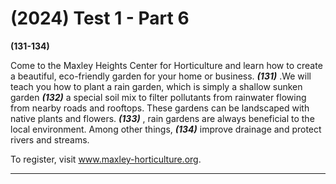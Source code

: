 # (2024) Test 1 - Part 6

**(131-134)**

Come to the Maxley Heights Center for Horticulture and learn how to create a beautiful, eco-friendly garden for your home or business. _**(131)**_ .We will teach you how to plant a rain garden, which is simply a shallow sunken garden ***(132)*** a special soil mix to filter pollutants from rainwater flowing from nearby roads and rooftops. These gardens can be landscaped with native plants and flowers. ***(133)*** , rain gardens are always beneficial to the local environment. Among other things, ***(134)*** improve drainage and protect rivers and streams.

To register, visit www.maxley-horticulture.org.

---